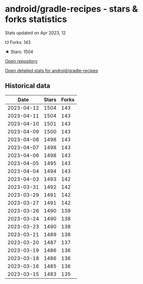 # android/gradle-recipes - stars & forks statistics

Stats updated on Apr 2023, 12

☋ Forks: 143

★ Stars: 1504

[Open repository](https://github.com/android/gradle-recipes)

[Open detailed stats for android/gradle-recipes](https://reviewgithub.com/rep/android/gradle-recipes)

## Historical data
| Date | Stars | Forks |
|------|-------|-------|
| 2023-04-12 | 1504 | 143 | 
| 2023-04-11 | 1504 | 143 | 
| 2023-04-10 | 1501 | 143 | 
| 2023-04-09 | 1500 | 143 | 
| 2023-04-08 | 1498 | 143 | 
| 2023-04-07 | 1498 | 143 | 
| 2023-04-06 | 1498 | 143 | 
| 2023-04-05 | 1495 | 143 | 
| 2023-04-04 | 1494 | 143 | 
| 2023-04-03 | 1493 | 142 | 
| 2023-03-31 | 1492 | 142 | 
| 2023-03-29 | 1491 | 142 | 
| 2023-03-27 | 1491 | 142 | 
| 2023-03-26 | 1490 | 139 | 
| 2023-03-24 | 1490 | 138 | 
| 2023-03-23 | 1490 | 138 | 
| 2023-03-21 | 1489 | 138 | 
| 2023-03-20 | 1487 | 137 | 
| 2023-03-19 | 1486 | 136 | 
| 2023-03-18 | 1486 | 136 | 
| 2023-03-16 | 1485 | 136 | 
| 2023-03-15 | 1483 | 135 | 

